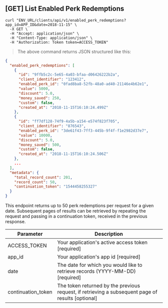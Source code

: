 ## [GET] List Enabled Perk Redemptions

```shell
curl "ENV_URL/clients/api/v1/enabled_perk_redemptions?app_id=APP_ID&date=2018-11-15" \
  -X GET \
  -H "Accept: application/json" \
  -H "Content-Type: application/json" \
  -H "Authorization: Token token=ACCESS_TOKEN"
```
> The above command returns JSON structured like this:

```json
{
  "enabled_perk_redemptions": [
    {
      "id": "9ffb5c2c-5e65-4a03-bfaa-d06426222b2a",
      "client_identifier": "123412",
      "enabled_perk_id": "0fad8ba8-52fb-48a0-ad40-21146e4b62e1",
      "value": 5000,
      "discount": 5.0,
      "money_saved": 250,
      "custom": false,
      "created_at": "2018-11-15T16:10:24.499Z"
    },
    {
      "id": "ff7df128-74f9-4a5b-a154-e574f823f705",
      "client_identifier": "876543",
      "enabled_perk_id": "3de61f43-7ff3-445b-9f4f-f1e2982d37e7",
      "value": 10000,
      "discount": 5.0,
      "money_saved": 500,
      "custom": false,
      "created_at": "2018-11-15T16:10:24.506Z"
    },
    ...
  ],
  "metadata": {
    "total_record_count": 201,
    "record_count": 50,
    "continuation_token": "1544458255327"
  }
}
```

This endpoint returns up to 50 perk redemptions per request for a given date. Subsequent pages of results can be retrieved by repeating the request and passing in a continuation token, received in the previous response.


Parameter | Description
--------- | -----------
ACCESS_TOKEN | Your application's active access token [required]
app_id | Your application's app id [required]
date | The date for which you would like to retrieve records (YYYY-MM-DD) [required]
continuation_token | The token returned by the previous request, if retrieving a subsequent page of results [optional]
